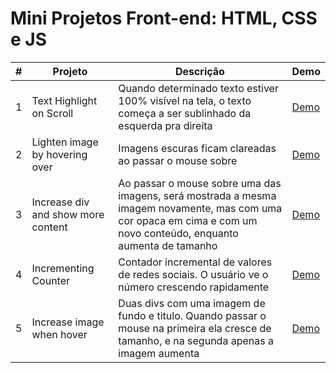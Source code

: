 # Mini Projetos Front-end: HTML, CSS e JS

| #   | Projeto | Descrição | Demo |
| :-: | ------- | --------- | ---- |
| 1   | Text Highlight on Scroll | Quando determinado texto estiver 100% visível na tela, o texto começa a ser sublinhado da esquerda pra direita|[Demo](https://codepen.io/allangabrielrds/pen/mdOvMXY) |
| 2   | Lighten image by hovering over | Imagens escuras ficam clareadas ao passar o mouse sobre | [Demo](https://codepen.io/allangabrielrds/pen/mdOoMXa) |
| 3  | Increase div and show more content | Ao passar o mouse sobre uma das imagens, será mostrada a mesma imagem novamente, mas com uma cor opaca em cima e com um novo conteúdo, enquanto aumenta de tamanho | [Demo](https://codepen.io/allangabrielrds/pen/bGBZrJV) |
| 4   | Incrementing Counter | Contador incremental de valores de redes sociais. O usuário ve o número crescendo rapidamente|[Demo](https://codepen.io/allangabrielrds/pen/xxRBpaY) |
| 5  | Increase image when hover | Duas divs com uma imagem de fundo e titulo. Quando passar o mouse na primeira ela cresce de tamanho, e na segunda apenas a imagem aumenta |[Demo](https://codepen.io/allangabrielrds/pen/KKNLoMy) |